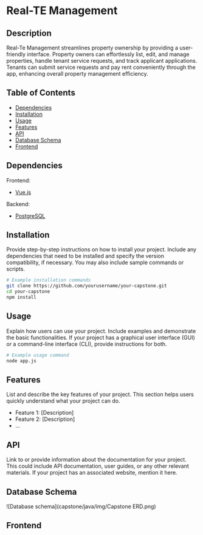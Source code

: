 # Real-TE Management

## Description

Real-Te Management streamlines property ownership by providing a user-friendly interface. Property owners can effortlessly list, edit, and manage properties, handle tenant service requests, and track applicant applications. Tenants can submit service requests and pay rent conveniently through the app, enhancing overall property management efficiency.

## Table of Contents

- [Dependencies](#dependencies)
- [Installation](#installation)
- [Usage](#usage)
- [Features](#features)
- [API](#api)
- [Database Schema](#database-schema)
- [Frontend](#frontend)

## Dependencies
Frontend:
- [Vue.js](https://vuejs.org/)

Backend:
- [PostgreSQL](https://www.postgresql.org/)

## Installation

Provide step-by-step instructions on how to install your project. Include any dependencies that need to be installed and specify the version compatibility, if necessary. You may also include sample commands or scripts.

```bash
# Example installation commands
git clone https://github.com/yourusername/your-capstone.git
cd your-capstone
npm install
```

## Usage

Explain how users can use your project. Include examples and demonstrate the basic functionalities. If your project has a graphical user interface (GUI) or a command-line interface (CLI), provide instructions for both.

```bash
# Example usage command
node app.js
```

## Features

List and describe the key features of your project. This section helps users quickly understand what your project can do.

- Feature 1: [Description]
- Feature 2: [Description]
- ...

## API 

Link to or provide information about the documentation for your project. This could include API documentation, user guides, or any other relevant materials. If your project has an associated website, mention it here.

## Database Schema

![Database schema](capstone/java/img/Capstone ERD.png)

## Frontend

